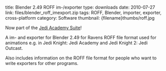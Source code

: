 title: Blender 2.49 ROFF im-/exporter
type: downloads
date: 2010-07-27
link: files/blender_roff_imexport.zip
tags: ROFF, Blender, importer, exporter, cross-platform
category: Software
thumbnail: {filename}thumbs/roff.jpg

Now part of the [Jedi Academy Suite]({filename}blendersuite.md)!

A im- and exporter for Blender 2.49 for Ravens ROFF file format used for animations e.g. in Jedi Knight: Jedi Academy and Jedi Knight 2: Jedi Outcast.
Also includes information on the ROFF file format for people who want to write exporters for other programs.
